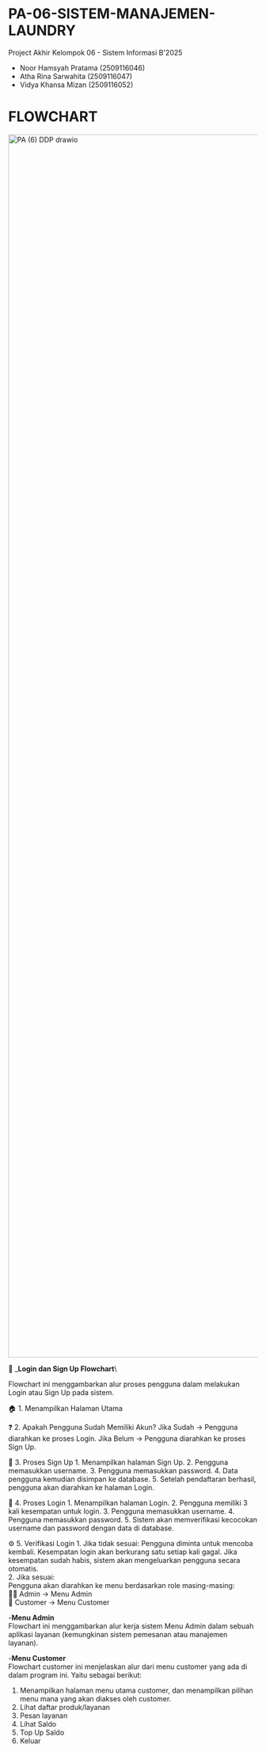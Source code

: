 # PA-06-SISTEM-MANAJEMEN-LAUNDRY
Project Akhir Kelompok 06 - Sistem Informasi B'2025
- Noor Hamsyah Pratama (2509116046)
- Atha Rina Sarwahita (2509116047)
- Vidya Khansa Mizan (2509116052)

# FLOWCHART
<img width="7610" height="2472" alt="PA (6) DDP  drawio" src="https://github.com/user-attachments/assets/1a4bc29f-e96d-43a0-81ea-023878d47ec5" />

🔐 _**Login dan Sign Up Flowchart**\

Flowchart ini menggambarkan alur proses pengguna dalam melakukan Login atau Sign Up pada sistem.

🏠 1. Menampilkan Halaman Utama


❓ 2. Apakah Pengguna Sudah Memiliki Akun?
Jika Sudah → Pengguna diarahkan ke proses Login.
Jika Belum → Pengguna diarahkan ke proses Sign Up.

📝 3. Proses Sign Up
        1. Menampilkan halaman Sign Up.
        2. Pengguna memasukkan username.
        3. Pengguna memasukkan password.
        4. Data pengguna kemudian disimpan ke database.
        5. Setelah pendaftaran berhasil, pengguna akan diarahkan ke halaman Login.

🔑 4. Proses Login
        1. Menampilkan halaman Login.
        2. Pengguna memiliki 3 kali kesempatan untuk login.
        3. Pengguna memasukkan username.
        4. Pengguna memasukkan password.
        5. Sistem akan memverifikasi kecocokan username dan password dengan data di database.

⚙️ 5. Verifikasi Login
        1. Jika tidak sesuai:
        Pengguna diminta untuk mencoba kembali.
        Kesempatan login akan berkurang satu setiap kali gagal.
        Jika kesempatan sudah habis, sistem akan mengeluarkan pengguna secara otomatis. <br>
        2. Jika sesuai: <br>
        Pengguna akan diarahkan ke menu berdasarkan role masing-masing:<br>
                👨‍💼 Admin → Menu Admin <br>
                👤 Customer → Menu Customer <br>



        
-**Menu Admin**\
Flowchart ini menggambarkan alur kerja sistem Menu Admin dalam sebuah aplikasi layanan (kemungkinan sistem pemesanan atau manajemen layanan).



-**Menu Customer**\
Flowchart customer ini menjelaskan alur dari menu customer yang ada di dalam program ini. Yaitu sebagai berikut:
1. Menampilkan halaman menu utama customer, dan menampilkan pilihan menu mana yang akan diakses oleh customer.
2. Lihat daftar produk/layanan
3. Pesan layanan
4. Lihat Saldo
5. Top Up Saldo
6. Keluar


